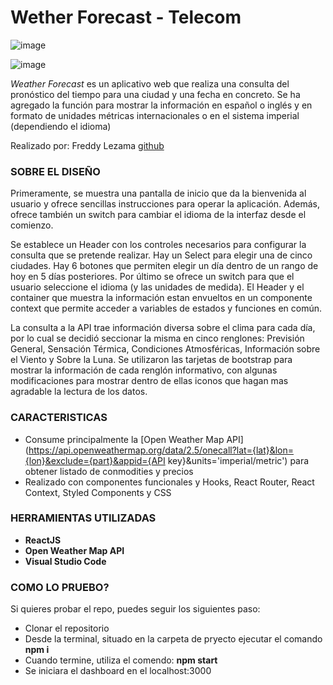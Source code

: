 # Wether Forecast - Telecom

![image](https://user-images.githubusercontent.com/39780800/166599962-6eb9fe0c-c1dd-423d-962a-074f31f8754a.png)

![image](https://user-images.githubusercontent.com/39780800/166231967-ecb41f0f-20cc-4a80-b3e1-ee52d79a1ba5.png)

*Weather Forecast* es un aplicativo web que realiza una consulta del pronóstico del tiempo para una ciudad y una fecha en concreto. Se ha agregado la función para mostrar la información en español o inglés y en formato de unidades métricas internacionales o en el sistema imperial (dependiendo el idioma)

Realizado por: Freddy Lezama [github](https://github.com/gabolezama/Telecom)

### SOBRE EL DISEÑO

Primeramente, se muestra una pantalla de inicio que da la bienvenida al usuario y ofrece sencillas instrucciones para operar la aplicación. Además, ofrece también un switch para cambiar el idioma de la interfaz desde el comienzo.

Se establece un Header con los controles necesarios para configurar la consulta que se pretende realizar. Hay un Select para elegir una de cinco ciudades. Hay 6 botones que permiten elegir un día dentro de un rango de hoy en 5 días posteriores. Por último se ofrece un switch para que el usuario seleccione el idioma (y las unidades de medida). El Header y el container que muestra la información estan envueltos en un componente context que permite acceder a variables de estados y funciones en común.

La consulta a la API trae información diversa sobre el clima para cada día, por lo cual se decidió seccionar la misma en cinco renglones: Previsión General, Sensación Térmica, Condiciones Atmosféricas, Información sobre el Viento y Sobre la Luna. Se utilizaron las tarjetas de bootstrap para mostrar la información de cada renglón informativo, con algunas modificaciones para mostrar dentro de ellas iconos que hagan mas agradable la lectura de los datos.


### CARACTERISTICAS

- Consume principalmente la [Open Weather Map API](https://api.openweathermap.org/data/2.5/onecall?lat={lat}&lon={lon}&exclude={part}&appid={API key}&units='imperial/metric') para obtener listado de conmodities y precios
- Realizado con componentes funcionales y Hooks, React Router, React Context, Styled Components y CSS


### HERRAMIENTAS UTILIZADAS 

- **ReactJS**
- **Open Weather Map API**
- **Visual Studio Code**

### COMO LO PRUEBO?

Si quieres probar el repo, puedes seguir los siguientes paso:

- Clonar el repositorio
- Desde la terminal, situado en la carpeta de pryecto ejecutar el comando **npm i**
- Cuando termine, utiliza el comendo: **npm start**
- Se iniciara el dashboard en el localhost:3000
